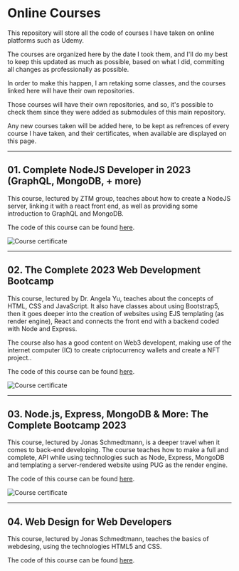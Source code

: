 # Online Courses

This repository will store all the code of courses I have taken on online platforms such as Udemy.

The courses are organized here by the date I took them, and I'll do my best to keep this updated as much as possible, based on what I did, commiting all changes as professionally as possible.

In order to make this happen, I am retaking some classes, and the courses linked here will have their own repositories.

Those courses will have their own repositories, and so, it's possible to check them since they were added as submodules of this main repository.

Any new courses taken will be added here, to be kept as refrences of every course I have taken, and their certificates, when available are displayed on this page.

<hr>

## 01. Complete NodeJS Developer in 2023 (GraphQL, MongoDB, + more)

This course, lectured by ZTM group, teaches about how to create a NodeJS server, linking it with a react front end, as well as providing some introduction to GraphQL and MongoDB.

The code of this course can be found [here](https://github.com/vonschappler/ZTM-NodeJSDev-2023).

<img src='https://udemy-certificate.s3.amazonaws.com/image/UC-8c61182b-231d-4892-8729-0f93e5afb5dc.jpg' alt='Course certificate'>

<hr>

## 02. The Complete 2023 Web Development Bootcamp

This course, lectured by Dr. Angela Yu, teaches about the concepts of HTML, CSS and JavaScript. It also have classes about using Bootstrap5, then it goes deeper into the creation of websites using EJS templating (as render engine), React and connects the front end with a backend coded with Node and Express.

The course also has a good content on Web3 developent, making use of the internet computer (IC) to create criptocurrency wallets and create a NFT project..

The code of this course can be found [here](https://github.com/vonschappler/Web-Bootcamp.git).

<img src='https://udemy-certificate.s3.amazonaws.com/image/UC-3a2d1bc4-7bcd-41b1-bcaa-f85fd600f84f.jpg' alt='Course certificate'>

<hr>

## 03. Node.js, Express, MongoDB & More: The Complete Bootcamp 2023

This course, lectured by Jonas Schmedtmann, is a deeper travel when it comes to back-end developing. The course teaches how to make a full and complete, API while using technologies such as Node, Express, MongoDB and templating a server-rendered website using PUG as the render engine.

The code of this course can be found [here](https://github.com/vonschappler/Node-Express-MongoDB-2023.git).

<img src='https://udemy-certificate.s3.amazonaws.com/image/UC-6f788ea7-7324-4778-a89c-ee781d3746b2.jpg' alt='Course certificate'>

<hr>

## 04. Web Design for Web Developers

This course, lectured by Jonas Schmedtmann, teaches the basics of webdesing, using the technologies HTML5 and CSS.

The code of this course can be found [here](https://github.com/vonschappler/Web-Design-HTML5-css).
